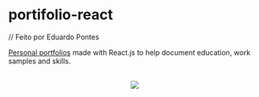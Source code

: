 # portifolio-react
// Feito por Eduardo Pontes

<a href="https://eduardopontes.netlify.app/">Personal portfolios</a> made with React.js to help document education, work samples and skills. 

<br>

<div align="center">
    <img src="https://user-images.githubusercontent.com/64506852/188530549-0d2e84eb-a859-471e-9ea9-b1de0a79070f.jpg"/>
</div>

